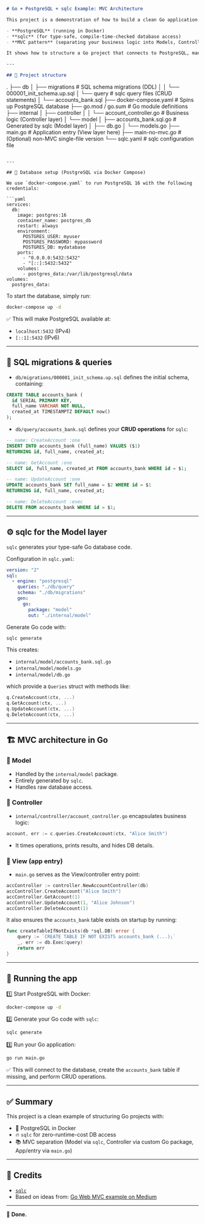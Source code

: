 
```markdown
# Go + PostgreSQL + sqlc Example: MVC Architecture

This project is a demonstration of how to build a clean Go application using:

- **PostgreSQL** (running in Docker)
- **sqlc** (for type-safe, compile-time-checked database access)
- **MVC pattern** (separating your business logic into Models, Controllers, and Application entry)

It shows how to structure a Go project that connects to PostgreSQL, manages schema migrations, and separates concerns via MVC.

---

## 📂 Project structure

```

.
├── db
│   ├── migrations               # SQL schema migrations (DDL)
│   │   └── 000001\_init\_schema.up.sql
│   └── query                     # sqlc query files (CRUD statements)
│       └── accounts\_bank.sql
├── docker-compose.yaml           # Spins up PostgreSQL database
├── go.mod / go.sum                # Go module definitions
├── internal
│   ├── controller
│   │   └── account\_controller.go  # Business logic (Controller layer)
│   └── model
│       ├── accounts\_bank.sql.go   # Generated by sqlc (Model layer)
│       ├── db.go
│       └── models.go
├── main.go                        # Application entry (View layer here)
├── main-no-mvc.go                 # (Optional) non-MVC single-file version
└── sqlc.yaml                      # sqlc configuration file

````

---

## 🐘 Database setup (PostgreSQL via Docker Compose)

We use `docker-compose.yaml` to run PostgreSQL 16 with the following credentials:

```yaml
services:
  db:
    image: postgres:16
    container_name: postgres_db
    restart: always
    environment:
      POSTGRES_USER: myuser
      POSTGRES_PASSWORD: mypassword
      POSTGRES_DB: mydatabase
    ports:
      - "0.0.0.0:5432:5432"
      - "[::]:5432:5432"
    volumes:
      - postgres_data:/var/lib/postgresql/data
volumes:
  postgres_data:
````

To start the database, simply run:

```bash
docker-compose up -d
```

✅ This will make PostgreSQL available at:

* `localhost:5432` (IPv4)
* `[::1]:5432` (IPv6)

---

## 📝 SQL migrations & queries

* `db/migrations/000001_init_schema.up.sql` defines the initial schema, containing:

```sql
CREATE TABLE accounts_bank (
  id SERIAL PRIMARY KEY,
  full_name VARCHAR NOT NULL,
  created_at TIMESTAMPTZ DEFAULT now()
);
```

* `db/query/accounts_bank.sql` defines your **CRUD operations** for `sqlc`:

```sql
-- name: CreateAccount :one
INSERT INTO accounts_bank (full_name) VALUES ($1)
RETURNING id, full_name, created_at;

-- name: GetAccount :one
SELECT id, full_name, created_at FROM accounts_bank WHERE id = $1;

-- name: UpdateAccount :one
UPDATE accounts_bank SET full_name = $2 WHERE id = $1
RETURNING id, full_name, created_at;

-- name: DeleteAccount :exec
DELETE FROM accounts_bank WHERE id = $1;
```

---

## ⚙️ sqlc for the Model layer

`sqlc` generates your type-safe Go database code.

Configuration in `sqlc.yaml`:

```yaml
version: "2"
sql:
  - engine: "postgresql"
    queries: "./db/query"
    schema: "./db/migrations"
    gen:
      go:
        package: "model"
        out: "./internal/model"
```

Generate Go code with:

```bash
sqlc generate
```

This creates:

* `internal/model/accounts_bank.sql.go`
* `internal/model/models.go`
* `internal/model/db.go`

which provide a `Queries` struct with methods like:

```go
q.CreateAccount(ctx, ...)
q.GetAccount(ctx, ...)
q.UpdateAccount(ctx, ...)
q.DeleteAccount(ctx, ...)
```

---

## 🏗️ MVC architecture in Go

### 🔹 Model

* Handled by the `internal/model` package.
* Entirely generated by `sqlc`.
* Handles raw database access.

### 🔸 Controller

* `internal/controller/account_controller.go` encapsulates business logic:

```go
account, err := c.queries.CreateAccount(ctx, "Alice Smith")
```

* It times operations, prints results, and hides DB details.

### 🔹 View (app entry)

* `main.go` serves as the View/controller entry point:

```go
accController := controller.NewAccountController(db)
accController.CreateAccount("Alice Smith")
accController.GetAccount(1)
accController.UpdateAccount(1, "Alice Johnson")
accController.DeleteAccount(1)
```

It also ensures the `accounts_bank` table exists on startup by running:

```go
func createTableIfNotExists(db *sql.DB) error {
	query := `CREATE TABLE IF NOT EXISTS accounts_bank (...);`
	_, err := db.Exec(query)
	return err
}
```

---

## 🚀 Running the app

1️⃣ Start PostgreSQL with Docker:

```bash
docker-compose up -d
```

2️⃣ Generate your Go code with `sqlc`:

```bash
sqlc generate
```

3️⃣ Run your Go application:

```bash
go run main.go
```

✅ This will connect to the database, create the `accounts_bank` table if missing, and perform CRUD operations.

---

## ✅ Summary

This project is a clean example of structuring Go projects with:

* 🐘 PostgreSQL in Docker
* 🔥 `sqlc` for zero-runtime-cost DB access
* 📚 MVC separation (Model via `sqlc`, Controller via custom Go package, App/entry via `main.go`)

---

## 📝 Credits

* [`sqlc`](https://github.com/sqlc-dev/sqlc)
* Based on ideas from:
  [Go Web MVC example on Medium](https://medium.com/@pulumati.priyank/go-web-programming-mvc-architecture-based-web-app-73efdb826aa1)

---

🎯 **Done.**


```

